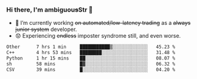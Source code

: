 ### Hi there, I'm ambiguou~~s~~Str 👋

<!--
**ambiguoustexture/ambiguoustexture** is a ✨ _special_ ✨ repository because its `README.md` (this file) appears on your GitHub profile.

Here are some ideas to get you started:
-->
- 🔭 I’m currently working ~~on automated/low-latency trading~~ as a ~~always junior system~~ developer.
- :worried: Experiencing ~~endless~~ imposter syndrome still, and even worse.

<!--START_SECTION:waka-->

```txt
Other      7 hrs 1 min     ███████████▒░░░░░░░░░░░░░   45.23 %
C++        4 hrs 53 mins   ████████░░░░░░░░░░░░░░░░░   31.48 %
Python     1 hr 15 mins    ██░░░░░░░░░░░░░░░░░░░░░░░   08.07 %
sh         58 mins         █▓░░░░░░░░░░░░░░░░░░░░░░░   06.32 %
CSV        39 mins         █░░░░░░░░░░░░░░░░░░░░░░░░   04.20 %
```

<!--END_SECTION:waka-->

